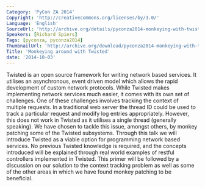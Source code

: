 ```yaml
---
Category: 'PyCon ZA 2014'
Copyright: 'http://creativecommons.org/licenses/by/3.0/'
Language: 'English'
SourceUrl: 'http://archive.org/details/pyconza2014-monkeying-with-twisted'
Speakers: [Richard Spiers]
Tags: [pyconza, pyconza2014]
ThumbnailUrl: 'http://archive.org/download/pyconza2014-monkeying-with-twisted/pyconza2014-monkeying-with-twisted.thumbs/11%20B%20Monkeying%20around%20with%20Twisted-_001470.jpg'
Title: 'Monkeying around with Twisted'
date: '2014-10-03'
---
```

Twisted is an open source framework for writing network based services. It utilises an asynchronous, event driven model which allows the rapid development of custom network protocols. While Twisted makes implementing network services much easier, it comes with its own set of challenges. One of these challenges involves tracking the context of multiple requests. In a traditional web server the thread ID could be used to track a particular request and modify log entries appropriately. However, this does not work in Twisted as it utilises a single thread (generally speaking).
We have chosen to tackle this issue, amongst others, by monkey patching some of the Twisted subsystems.
Through this talk we will introduce Twisted as a viable option for programming network based services. No previous Twisted knowledge is required, and the concepts introduced will be explained through real world examples of restful controllers implemented in Twisted. This primer will be followed by a discussion on our solution to the context tracking problem as well as some of the other areas in which we have found monkey patching to be beneficial.